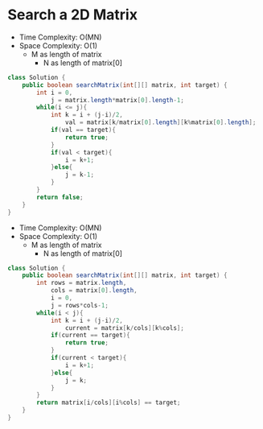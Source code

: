 # Search a 2D Matrix

- Time Complexity: O(MN)
- Space Complexity: O(1)
  - M as length of matrix
    - N as length of matrix[0]

```java
class Solution {
    public boolean searchMatrix(int[][] matrix, int target) {
        int i = 0,
            j = matrix.length*matrix[0].length-1;
        while(i <= j){
            int k = i + (j-i)/2,
                val = matrix[k/matrix[0].length][k%matrix[0].length];
            if(val == target){
                return true;
            }
            if(val < target){
                i = k+1;
            }else{
                j = k-1;
            }
        }
        return false;
    }
}
```

- Time Complexity: O(MN)
- Space Complexity: O(1)
  - M as length of matrix
    - N as length of matrix[0]

```java
class Solution {
    public boolean searchMatrix(int[][] matrix, int target) {
        int rows = matrix.length,
            cols = matrix[0].length,
            i = 0,
            j = rows*cols-1;
        while(i < j){
            int k = i + (j-i)/2,
                current = matrix[k/cols][k%cols];
            if(current == target){
                return true;
            }
            if(current < target){
                i = k+1;
            }else{
                j = k;
            }
        }
        return matrix[i/cols][i%cols] == target;
    }
}
```